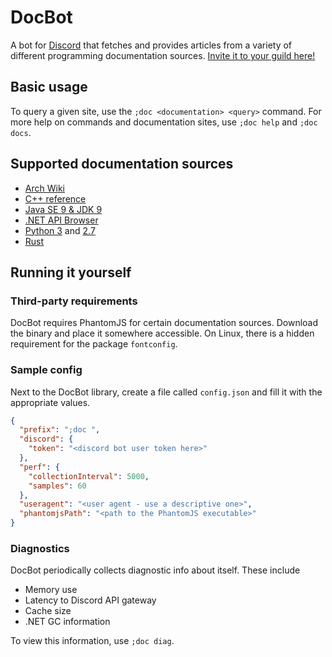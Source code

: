 # DocBot

A bot for [Discord](https://discordapp.com) that fetches and provides articles from a variety of different programming documentation sources. [Invite it to your guild here!](https://discordapp.com/api/oauth2/authorize?client_id=393834622850564106&permissions=3072&scope=bot)

## Basic usage

To query a given site, use the `;doc <documentation> <query>` command. For more help on commands and documentation sites, use `;doc help` and `;doc docs`.

## Supported documentation sources

* [Arch Wiki](https://wiki.archlinux.org/)
* [C++ reference](http://en.cppreference.com/w/)
* [Java SE 9 & JDK 9](https://docs.oracle.com/javase/9/docs/api/overview-summary.html)
* [.NET API Browser](https://docs.microsoft.com/en-us/dotnet/api/)
* [Python 3](https://docs.python.org/3/) and [2.7](https://docs.python.org/2.7/)
* [Rust](https://doc.rust-lang.org)

## Running it yourself

### Third-party requirements

DocBot requires PhantomJS for certain documentation sources. Download the binary and place it somewhere accessible. On Linux, there is a hidden requirement for the package `fontconfig`.

### Sample config

Next to the DocBot library, create a file called `config.json` and fill it with the appropriate values.

```json
{
  "prefix": ";doc ",
  "discord": {
    "token": "<discord bot user token here>"
  },
  "perf": {
    "collectionInterval": 5000,
    "samples": 60
  },
  "useragent": "<user agent - use a descriptive one>",
  "phantomjsPath": "<path to the PhantomJS executable>"
}
```

### Diagnostics

DocBot periodically collects diagnostic info about itself. These include

* Memory use
* Latency to Discord API gateway
* Cache size
* .NET GC information

To view this information, use `;doc diag`.
